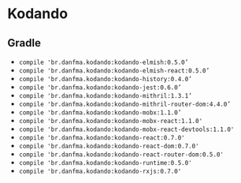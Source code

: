 # Kodando 

## Gradle 

* `compile 'br.danfma.kodando:kodando-elmish:0.5.0’`
* `compile 'br.danfma.kodando:kodando-elmish-react:0.5.0’`
* `compile 'br.danfma.kodando:kodando-history:0.4.0’`
* `compile 'br.danfma.kodando:kodando-jest:0.6.0’`
* `compile 'br.danfma.kodando:kodando-mithril:1.3.1’`
* `compile 'br.danfma.kodando:kodando-mithril-router-dom:4.4.0’`
* `compile 'br.danfma.kodando:kodando-mobx:1.1.0’`
* `compile 'br.danfma.kodando:kodando-mobx-react:1.1.0'`
* `compile 'br.danfma.kodando:kodando-mobx-react-devtools:1.1.0'`
* `compile 'br.danfma.kodando:kodando-react:0.7.0'`
* `compile 'br.danfma.kodando:kodando-react-dom:0.7.0'`
* `compile 'br.danfma.kodando:kodando-react-router-dom:0.5.0'`
* `compile 'br.danfma.kodando:kodando-runtime:0.5.0'`
* `compile 'br.danfma.kodando:kodando-rxjs:0.7.0'`
